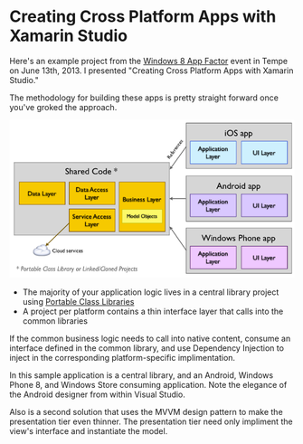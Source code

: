 Creating Cross Platform Apps with Xamarin Studio
================================================

Here's an example project from the [Windows 8 App Factor](http://www.windows8appfactor.com/events/) event in Tempe on June 13th, 2013.
I presented "Creating Cross Platform Apps with Xamarin Studio."

The methodology for building these apps is pretty straight forward once you've groked the approach.

![Xamarin Development Methodology](ConceptualArchitecture.png)

- The majority of your application logic lives in a central library project using [Portable Class Libraries](http://www.hanselman.com/blog/CrossPlatformPortableClassLibrariesWithNETAreHappening.aspx)
- A project per platform contains a thin interface layer that calls into the common libraries

If the common business logic needs to call into native content, consume an interface defined in the common library, and use Dependency Injection to inject in the corresponding platform-specific implimentation.

In this sample application is a central library, and an Android, Windows Phone 8, and Windows Store consuming application.
Note the elegance of the Android designer from within Visual Studio.

Also is a second solution that uses the MVVM design pattern to make the presentation tier even thinner.
The presentation tier need only impliment the view's interface and instantiate the model.